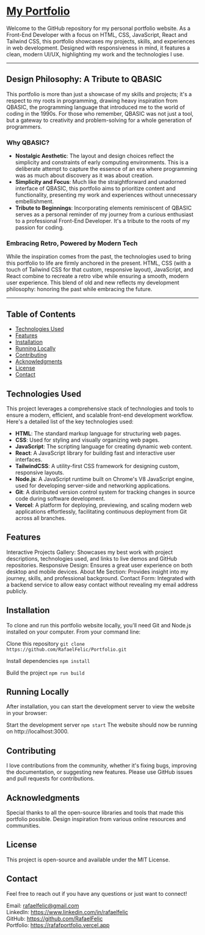 # [My Portfolio](https://rafafportfolio.vercel.app)

Welcome to the GitHub repository for my personal portfolio website. As a Front-End Developer with a focus on HTML, CSS, JavaScript, React and Tailwind CSS, this portfolio showcases my projects, skills, and experiences in web development. Designed with responsiveness in mind, it features a clean, modern UI/UX, highlighting my work and the technologies I use.

---

## Design Philosophy: A Tribute to QBASIC

This portfolio is more than just a showcase of my skills and projects; it's a respect to my roots in programming, drawing heavy inspiration from QBASIC, the programming language that introduced me to the world of coding in the 1990s. For those who remember, QBASIC was not just a tool, but a gateway to creativity and problem-solving for a whole generation of programmers.

### Why QBASIC?

- **Nostalgic Aesthetic**: The layout and design choices reflect the simplicity and constraints of early computing environments. This is a deliberate attempt to capture the essence of an era where programming was as much about discovery as it was about creation.
- **Simplicity and Focus**: Much like the straightforward and unadorned interface of QBASIC, this portfolio aims to prioritize content and functionality, presenting my work and experiences without unnecessary embellishment.
- **Tribute to Beginnings**: Incorporating elements reminiscent of QBASIC serves as a personal reminder of my journey from a curious enthusiast to a professional Front-End Developer. It's a tribute to the roots of my passion for coding.

### Embracing Retro, Powered by Modern Tech

While the inspiration comes from the past, the technologies used to bring this portfolio to life are firmly anchored in the present. HTML, CSS (with a touch of Tailwind CSS for that custom, responsive layout), JavaScript, and React combine to recreate a retro vibe while ensuring a smooth, modern user experience. This blend of old and new reflects my development philosophy: honoring the past while embracing the future.

---

## Table of Contents
- [Technologies Used](#technologies-used)
- [Features](#features)
- [Installation](#installation)
- [Running Locally](#running-locally)
- [Contributing](#contributing)
- [Acknowledgments](#acknowledgments)
- [License](#license)
- [Contact](#contact)

## Technologies Used

This project leverages a comprehensive stack of technologies and tools to ensure a modern, efficient, and scalable front-end development workflow. Here's a detailed list of the key technologies used:

- **HTML**: The standard markup language for structuring web pages.
- **CSS**: Used for styling and visually organizing web pages.
- **JavaScript**: The scripting language for creating dynamic web content.
- **React**: A JavaScript library for building fast and interactive user interfaces.
- **TailwindCSS**: A utility-first CSS framework for designing custom, responsive layouts.
- **Node.js**: A JavaScript runtime built on Chrome's V8 JavaScript engine, used for developing server-side and networking applications.
- **Git**: A distributed version control system for tracking changes in source code during software development.
- **Vercel**: A platform for deploying, previewing, and scaling modern web applications effortlessly, facilitating continuous deployment from Git across all branches.

## Features

Interactive Projects Gallery: Showcases my best work with project descriptions, technologies used, and links to live demos and GitHub repositories.
Responsive Design: Ensures a great user experience on both desktop and mobile devices.
About Me Section: Provides insight into my journey, skills, and professional background.
Contact Form: Integrated with a backend service to allow easy contact without revealing my email address publicly.

## Installation

To clone and run this portfolio website locally, you'll need Git and Node.js installed on your computer. From your command line:

Clone this repository
``git clone https://github.com/RafaelFelic/Portfolio.git``

Install dependencies
``npm install``

Build the project
``npm run build``

## Running Locally

After installation, you can start the development server to view the website in your browser:

Start the development server
``npm start``
The website should now be running on http://localhost:3000.

## Contributing

I love contributions from the community, whether it's fixing bugs, improving the documentation, or suggesting new features. Please use GitHub issues and pull requests for contributions.

## Acknowledgments

Special thanks to all the open-source libraries and tools that made this portfolio possible.
Design inspiration from various online resources and communities.

## License

This project is open-source and available under the MIT License.

## Contact

Feel free to reach out if you have any questions or just want to connect!

Email: rafaelfelic@gmail.com<br>
LinkedIn: https://www.linkedin.com/in/rafaelfelic<br>
GitHub: https://github.com/RafaelFelic<br>
Portfolio: https://rafafportfolio.vercel.app
